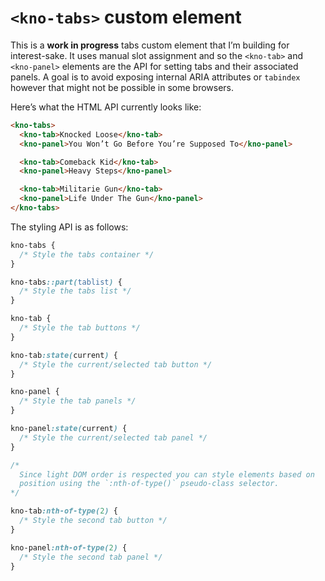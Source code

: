 # `<kno-tabs>` custom element

This is a **work in progress** tabs custom element that I’m building for
interest-sake. It uses manual slot assignment and so the `<kno-tab>` and
`<kno-panel>` elements are the API for setting tabs and their associated
panels. A goal is to avoid exposing internal ARIA attributes or
`tabindex` however that might not be possible in some browsers.

Here’s what the HTML API currently looks like:

```html
<kno-tabs>
  <kno-tab>Knocked Loose</kno-tab>
  <kno-panel>You Won’t Go Before You’re Supposed To</kno-panel>

  <kno-tab>Comeback Kid</kno-tab>
  <kno-panel>Heavy Steps</kno-panel>

  <kno-tab>Militarie Gun</kno-tab>
  <kno-panel>Life Under The Gun</kno-panel>
</kno-tabs>
```

The styling API is as follows:

```css
kno-tabs {
  /* Style the tabs container */
}

kno-tabs::part(tablist) {
  /* Style the tabs list */
}

kno-tab {
  /* Style the tab buttons */
}

kno-tab:state(current) {
  /* Style the current/selected tab button */
}

kno-panel {
  /* Style the tab panels */
}

kno-panel:state(current) {
  /* Style the current/selected tab panel */
}

/*
  Since light DOM order is respected you can style elements based on
  position using the `:nth-of-type()` pseudo-class selector.
*/

kno-tab:nth-of-type(2) {
  /* Style the second tab button */
}

kno-panel:nth-of-type(2) {
  /* Style the second tab panel */
}
```
